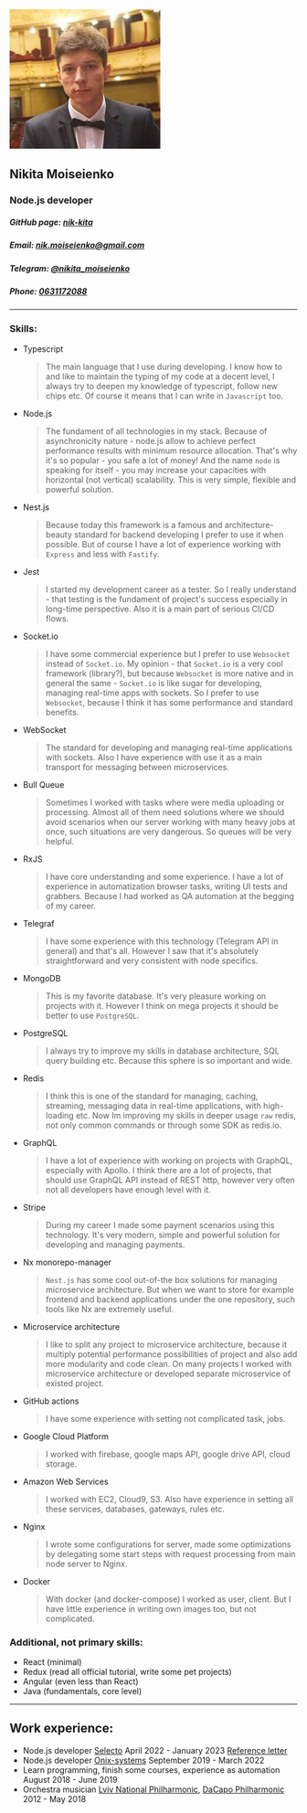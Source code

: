 <link rel="stylesheet" href="styles.css" />
<div id="header" class="flex-container">
    <img id="in-opera.ava" src="in-opera.ava.png" />
    <div>
        <h2>Nikita Moiseienko</h2>
        <h3>Node.js developer</h3>
<h5> GitHub page:
            <a href="https://github.com/nik-kita">nik-kita</a>
        </h5>
<h5> Email:
            <a href="mailto: nik.moiseienko@gmail.com">
                nik.moiseienko@gmail.com
            </a>
        </h5>
<h5> Telegram:
            <a href="https://t.me/nikita_moiseienko">
                @nikita_moiseienko
            </a>
        </h5>
<h5> Phone:
            <a href="tel:+380631172088">0631172088</a>
        </h5>
    </div>
    <div>
    </div>
        <div>
    </div>
</div>

---

### Skills:

<div class="toggle-hover">

- Typescript
  > The main language that I use during developing. I know how to and like to maintain the typing of my code at a decent level, I always try to deepen my knowledge of typescript, follow new chips etc. Of course it means that I can write in `Javascript` too.

</div>

<div class="toggle-hover">

- Node.js
  > The fundament of all technologies in my stack. Because of asynchronicity nature - node.js allow to achieve perfect performance results with minimum resource allocation. That's why it's so popular - you safe a lot of money! And the name `node` is speaking for itself - you may increase your capacities with horizontal (not vertical) scalability. This is very simple, flexible and powerful solution.

</div>

<div class="toggle-hover">

- Nest.js
  > Because today this framework is a famous and architecture-beauty standard for backend developing I prefer to use it when possible. But of course I have a lot of experience working with `Express` and less with `Fastify`.

</div>

<div class="toggle-hover">

- Jest
  > I started my development career as a tester. So I really understand - that testing is the fundament of project's success especially in long-time perspective. Also it is a main part of serious CI/CD flows.

</div>

<div class="toggle-hover">

- Socket.io
  > I have some commercial experience but I prefer to use `Websocket` instead of `Socket.io`. My opinion - that `Socket.io` is a very cool framework (library?), but because `Websocket` is more native and in general the same - `Socket.io` is like sugar for developing, managing real-time apps with sockets. So I prefer to use `Websocket`, because I think it has some performance and standard benefits.

</div>

<div class="toggle-hover">

- WebSocket
  > The standard for developing and managing real-time applications with sockets. Also I have experience with use it as a main transport for messaging between microservices.

</div>

<div class="toggle-hover">

- Bull Queue
  > Sometimes I worked with tasks where were media uploading or processing. Almost all of them need solutions where we should avoid scenarios when our server working with many heavy jobs at once, such situations are very dangerous. So queues will be very helpful.

</div>

<div class="toggle-hover">

- RxJS
  > I have core understanding and some experience.
  > I have a lot of experience in automatization browser tasks, writing UI tests and grabbers. Because I had worked as QA automation at the begging of my career.

</div>

<div class="toggle-hover">

- Telegraf
  > I have some experience with this technology (Telegram API in general) and that's all. However I saw that it's absolutely straightforward and very consistent with node specifics.

</div>

<div class="toggle-hover">

- MongoDB
  > This is my favorite database. It's very pleasure working on projects with it. However I think on mega projects it should be better to use `PostgreSQL`.

</div>

<div class="toggle-hover">

- PostgreSQL
  > I always try to improve my skills in database architecture, SQL query building etc. Because this sphere is so important and wide.

</div>

<div class="toggle-hover">

- Redis
  > I think this is one of the standard for managing, caching, streaming, messaging data in real-time applications, with high-loading etc. Now Im improving my skills in deeper usage `raw` redis, not only common commands or through some SDK as redis.io.

</div>

<div class="toggle-hover">

- GraphQL
  > I have a lot of experience with working on projects with GraphQL, especially with Apollo. I think there are a lot of projects, that should use GraphQL API instead of REST http, however very often not all developers have enough level with it.

</div>

<div class="toggle-hover">

- Stripe
  > During my career I made some payment scenarios using this technology. It's very modern, simple and powerful solution for developing and managing payments.

</div>

<div class="toggle-hover">

- Nx monorepo-manager
  > `Nest.js` has some cool out-of-the box solutions for managing microservice architecture. But when we want to store for example frontend and backend applications under the one repository, such tools like Nx are extremely useful.

</div>

<div class="toggle-hover">

- Microservice architecture
  > I like to split any project to microservice architecture, because it multiply potential performance possibilities of project and also add more modularity and code clean. On many projects I worked with microservice architecture or developed separate microservice of existed project.

</div>

<div class="toggle-hover">

- GitHub actions
  > I have some experience with setting not complicated task, jobs.

</div>

<div class="toggle-hover">

- Google Cloud Platform
  > I worked with firebase, google maps API, google drive API, cloud storage.

</div>

<div class="toggle-hover">

- Amazon Web Services
  > I worked with EC2, Cloud9, S3. Also have experience in setting all these services, databases, gateways, rules etc.

</div>

<div class="toggle-hover">

- Nginx
  > I wrote some configurations for server, made some optimizations by delegating some start steps with request processing from main node server to Nginx.

</div>

<div class="toggle-hover">

- Docker
  > With docker (and docker-compose) I worked as user, client. But I have little experience in writing own images too, but not complicated.

</div>

### Additional, not primary skills:

- React (minimal)
- Redux (read all official tutorial, write some pet projects)
- Angular (even less than React)
- Java (fundamentals, core level)

---

## Work experience:

- Node.js developer [Selecto](#) April 2022 - January 2023
    <a href="./form-selecto-words.pdf" download="nik_moiseienko_reference_from_selecto.pdf">Reference letter</a>
- Node.js developer [Onix-systems](#) September 2019 - March 2022
- Learn programming, finish some courses, experience as automation August 2018 - June 2019
- Orchestra musician [Lviv National Philharmonic](#), [DaCapo Philharmonic](#) 2012 - May 2018

<script src="front.js"></script>
